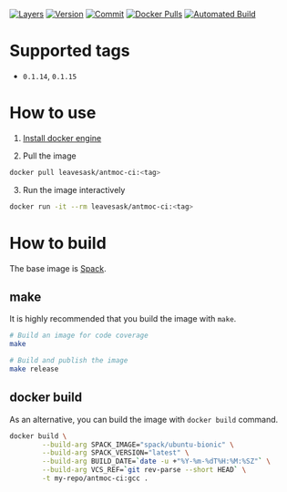 [![Layers](https://images.microbadger.com/badges/image/leavesask/antmoc-ci.svg)](https://microbadger.com/images/leavesask/antmoc-ci)
[![Version](https://images.microbadger.com/badges/version/leavesask/antmoc-ci.svg)](https://hub.docker.com/repository/docker/leavesask/antmoc-ci)
[![Commit](https://images.microbadger.com/badges/commit/leavesask/antmoc-ci.svg)](https://github.com/K-Wone/docker-antmoc-ci)
[![Docker Pulls](https://img.shields.io/docker/pulls/leavesask/antmoc-ci?color=informational)](https://hub.docker.com/repository/docker/leavesask/antmoc-ci)
[![Automated Build](https://img.shields.io/docker/automated/leavesask/antmoc-ci)](https://hub.docker.com/repository/docker/leavesask/antmoc-ci)

# Supported tags

- `0.1.14`, `0.1.15`

# How to use

1. [Install docker engine](https://docs.docker.com/install/)

2. Pull the image
  ```bash
  docker pull leavesask/antmoc-ci:<tag>
  ```

3. Run the image interactively
  ```bash
  docker run -it --rm leavesask/antmoc-ci:<tag>
  ```

# How to build

The base image is [Spack](https://hub.docker.com/r/spack).

## make

It is highly recommended that you build the image with `make`.

```bash
# Build an image for code coverage
make

# Build and publish the image
make release
```

## docker build

As an alternative, you can build the image with `docker build` command.

```bash
docker build \
        --build-arg SPACK_IMAGE="spack/ubuntu-bionic" \
        --build-arg SPACK_VERSION="latest" \
        --build-arg BUILD_DATE=`date -u +"%Y-%m-%dT%H:%M:%SZ"` \
        --build-arg VCS_REF=`git rev-parse --short HEAD` \
        -t my-repo/antmoc-ci:gcc .
```

